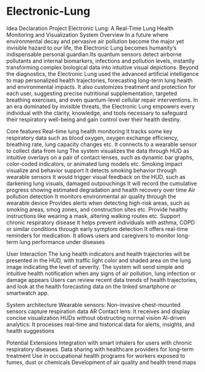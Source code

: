 # Electronic-Lung
Idea Declaration
Project
Electronic Lung: A Real-Time Lung Health Monitoring and Visualization System
Overview
In a future where environmental decay and pervasive air pollution become the major yet invisible hazard to our life, the Electronic Lung becomes humanity’s indispensable personal guardian.Its quantum sensors detect airborne pollutants and internal biomarkers, infections and pollution levels, instantly transforming complex biological data into intuitive visual depictions.
Beyond the diagnostics, the Electronic Lung used the advanced artificial intelligence to map personalized health trajectories, forecasting long-term lung health and environmental impacts. It also customizes treatment and protection for each user, suggesting precise nutritional supplementation, targeted breathing exercises, and even quantum-level cellular repair interventions. In an era dominated by invisible threats, the Electronic Lung empowers every individual with the clarity, knowledge, and tools necessary to safeguard their respiratory well-being and gain control over their health destiny.

Core features
Real-time lung health monitoring
It tracks some key respiratory data such as blood oxygen, oxygen exchange efficiency, breathing rate, lung capacity changes etc.
It connects to a wearable sensor to collect data from lung
The system visualizes the data through HUD as intuitive overlays on a pair of contact lenses, such as dynamic bar graphs, color-coded indicators, or animated lung models etc.
Smoking impact visualize and behavior support
It detects smoking behavior through wearable sensors
It would trigger visual feedback on the HUD, such as darkening lung visuals, damaged outpouchings
It will record the cumulative progress showing estimated degradation and health recovery over time
Air pollution detection
It monitors environmental air quality through the wearable device
Provides alerts when detecting high-risk areas, such as smoking areas, smog zones, and construction sites etc.
Provide healthy instructions like wearing a mask, altering walking routes etc.
Support chronic respiratory disease
It helps prevent individuals with asthma, COPD or similar conditions through early symptom detection
It offers real-time reminders for medication.
It allows users and caregivers to monitor long-term lung performance under diseases


User Interaction
The lung health indicators and health trajectories will be presented in the HUD, with traffic light color and shaded area on the lung image indicating the level of severity.
The system will send simple and intuitive health notification when any signs of air pollution, lung infection or damage appears
Users can review recent data trends of health trajectories, and look at the health forecasting data on the linked smartphone or smartwatch app.

System architecture
Wearable sensors: Non-invasive chest-mounted sensors capture respiration data
AR Contact lens: It receives and display concise visualization HUDs without obstructing normal vision
AI-driven analytics: It processes real-time and historical data for alerts, insights, and health suggestions

Potential Extensions
Integration with smart inhalers for users with chronic respiratory diseases.
Data sharing with healthcare providers for long-term treatment
Use in occupational health programs for workers exposed to fumes, dust or chemicals
Development of air quality and health trend maps

